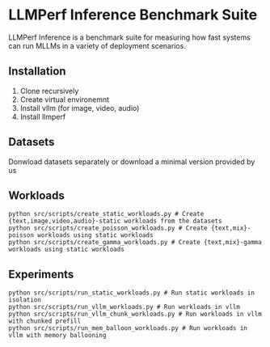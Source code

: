 # LLMPerf Inference Benchmark Suite

LLMPerf Inference is a benchmark suite for measuring how fast systems can run MLLMs in a variety of deployment scenarios.

## Installation

1. Clone recursively
2. Create virtual environemnt
3. Install vllm (for image, video, audio)
4. Install llmperf

## Datasets

Donwload datasets separately or download a minimal version provided by us

## Workloads

```
python src/scripts/create_static_workloads.py # Create {text,image,video,audio}-static workloads from the datasets
python src/scripts/create_poisson_workloads.py # Create {text,mix}-poisson workloads using static workloads
python src/scripts/create_gamma_workloads.py # Create {text,mix}-gamma workloads using static workloads
```

## Experiments

```
python src/scripts/run_static_workloads.py # Run static workloads in isolation
python src/scripts/run_vllm_workloads.py # Run workloads in vllm
python src/scripts/run_vllm_chunk_workloads.py # Run workloads in vllm with chunked prefill
python src/scripts/run_mem_balloon_workloads.py # Run workloads in vllm with memory ballooning
```